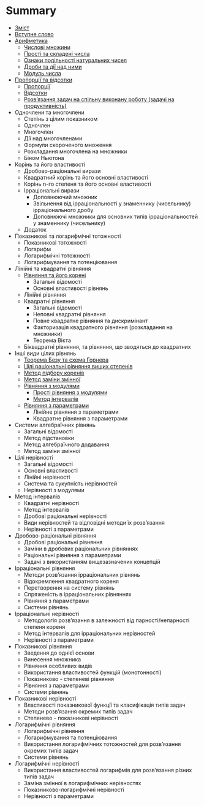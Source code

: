 # Summary

* [Зміст](README.md)
* [Вступне слово](vstup.md)
* [Арифметика](1/chislovi_mnozhini.md)
   * [Числовi множини](1/chislovi_mnozhini.md)
   * [Простi та складенi числа](1/prosti_ta_skladeni_chisla.md)
   * [Ознаки подiльностi натуральних чисел](1/oznaki_podilnosti_naturalnih_chisel.md)
   * [Дроби та дiї над ними](1/drobi_ta_di_nad_nimi.md)
   * [Модуль числа](1/modul_chisla.md)
* [Пропорції та відсотки](2/proports.md)
   * [Пропорції](2/proports.md)
   * [Відсотки](2/vdsotki.md)
   * [Розв’язання задач на спiльну виконану роботу (задачi на продуктивнiсть)](2/rozvyazannya_zadach_na_spilnu_vikonanu_robotu_zadachi_na_produktivnist.md)
* Одночлени та многочлени
   * Степiнь з цiлим показником
   * Одночлен
   * Многочлен
   * Дiї над многочленами
   * Формули скороченого множення
   * Розкладання многочлена на множники
   * Бiном Ньютона
* Корiнь та його властивостi
   * Дробово-рацiональнi вирази
   * Квадратний корiнь та його основнi властивостi
   * Корінь n-го степеня та його основні властивості
   * Ірраціональні вирази
       * Доповнюючий множник
       * Звiльнення вiд iррацiональностi у знаменнику (чисельнику) iррацiонального дробу
       * Доповнюючi множники для основних типiв iррацiональностей у знаменнику (чисельнику)
   * Додаток
* Показниковi та логарифмiчнi тотожностi
   * Показниковi тотожностi
   * Логарифм
   * Логарифмiчнi тотожностi
   * Логарифмування та потенцiювання
* Лiнiйнi та квадратнi рiвняння
   * [Рівняння та його корені](6/rvnyannya_ta_iogo_koren.md)
       * Загальні відомості
       * Основні властивості рівнянь
   * Лiнiйнi рiвняння
   * Квадратнi рiвняння
       * Загальні відомості
       * Неповні квадратні рівняння
       * Повне квадратне рівняння та дискримiнант
       * Факторизація квадратного рівняння (розкладання на множники)
       * Теорема Вiєта
   * Бiквадратнi рiвняння, та рівняння, що зводяться до квадратних
* Iншi види цiлих рiвнянь
   * [Теорема Безу та схема Горнера](7/teorema_bezu.md)
   * [Цiлi рацiональнi рiвняння вищих степенів](7/tsili_ratsionalni_rivnyannya_vischih_stepenv.md)
   * [Метод підбору коренів](7/metod_pdboru_korenv.md)
   * [Метод заміни змінної](7/metod_zamni_zmnno.md)
   * [Рiвняння з модулями](7/rivnyannya_z_modulyami.md)
       * [Прості рівняння з модулями](7/prost_rvnyannya_z_modulyami.md)
       * [Метод інтервалів](7/metod_ntervalv.md)
   * [Рівняння з параметрами](7/rvnyannya_z_parametrami.md)
       * Лінійне рівняння з параметрами
       * Квадратне рівняння з параметрами
* Системи алгебраїчних рiвнянь
   * Загальні відомості
   * Метод підстановки
   * Метод алгебраїчного додавання
   * Метод заміни змінної
* Цілі нерівності
   * Загальні відомості
   * Основні властивості
   * Лiнiйнi нерiвностi
   * Система та сукупність нерівностей
   * Нерiвностi з модулями
* Метод інтервалів
   * Квадратні нерівності
   * Метод інтервалів
   * Дробовi рацiональнi нерiвності
   * Види нерiвностей та вiдповiднi методи їх розв’язання
   * Нерiвностi з параметрами
* Дробово-раціональні рівняння
   * Дробовi рацiональнi рiвняння
   * Замiни в дробових рацiональних рiвняннях
   * Рацiональнi рiвняння з параметрами
   * Задачi з використанням вищезазначених концепцiй
* Ірраціональні рівняння
   * Методи розв’язання iррацiональних рiвнянь
   * Вiдокремлення квадратного кореня
   * Перетворення на систему рiвнянь
   * Спряженiсть в iррацiональних рiвняннях
   * Рiвняння з параметрами
   * Системи рівнянь
* Ірраціональні нерівності
   * Методологiя розв’язання в залежностi вiд парності/непарностi степеня кореня
   * Метод iнтервалiв для iррацiональних нерiвностей
   * Нерiвностi з параметрами
* Показникові рівняння
   * Зведення до однiєї основи
   * Винесення множника
   * Рiвняння особливих видiв
   * Використання властивостей функцiй (монотонностi)
   * Показниково - степеневi рiвняння
   * Рiвняння з параметрами
   * Системи рівнянь
* Показникові нерівності
   * Властивостi показникової функцiї та класифікація типiв задач
   * Методи розв’язання окремих типiв задач
   * Степенево - показниковi нерiвностi
* Логарифмічні рівняння
   * Логарифмiчнi рiвняння
   * Логарифмування та потенцiювання
   * Використання логарифмiчних тотожностей для розв’язання окремих типiв задач
   * Системи рівнянь
* Логарифмічні нерівності
   * Використання властивостей логарифмiв для розв’язання рiзних типiв задач
   * Замiна змiнної в логарифмiчних нерiвностях
   * Показниково-логарифмiчнi нерiвностi
   * Нерiвностi з параметрами

